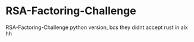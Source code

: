 # RSA-Factoring-Challenge
RSA-Factoring-Challenge python version, bcs they didnt accept rust in alx hh
